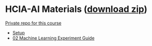 # HCIA-AI Materials ([download zip](https://cslinux0.comp.hkbu.edu.hk/~kennycheng/HCIA-AI-3.0-Experiment.zip))

[Private repo for this course](https://classroom.github.com/a/GuMXCo30)

- [Setup](https://hcia-ai.hkbu.dev/setup)
- [02 Machine Learning Experiment Guide](https://hcia-ai.hkbu.dev/02-Machine-Learning-Experiment-Guide.html)
